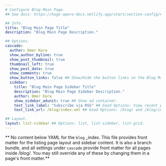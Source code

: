 ```yaml
---
# Configure Blog Main Page.
## See docs: https://hugo-apero-docs.netlify.app/start/section-config/#lists-of-pages

## Info.
title: "Blog Main Page Title"
description: "Blog Main Page Description."

## Options.
cascade:
  author: Omer Kara
  show_author_byline: true
  show_post_thumbnail: true
  thumbnail_left: true
  show_post_date: true
  show_comments: true
  show_button_links: false ## Show/Hide the button links on the Blog Main Page.
  sidebar:
    title: "Blog Main Page Sidebar Title"
    description: "Blog Main Page Sidebar Description."
    author: Omer Kara
    show_sidebar_adunit: true ## Show ad container.
    text_link_label: "Subscribe via RSS" ## Good Options: View recent posts and Subscribe via RSS.
    text_link_url: /blog/index.xml ## Good Options: /blog/ and /blog/index.xml.

## Layout.
layout: list-sidebar ## Options: list, list-sidebar, list-grid.
---
```


** No content below YAML for the `blog` _index. This file provides front matter for the listing page layout and sidebar content. It is also a branch bundle, and all settings under `cascade` provide front matter for all pages inside /blog/. You may still override any of these by changing them in a page's front matter.**
